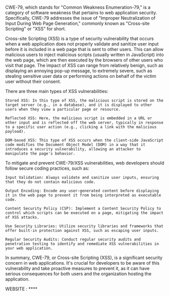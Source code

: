 CWE-79, which stands for "Common Weakness Enumeration-79," is a category of software weakness that pertains to web application security. Specifically, CWE-79 addresses the issue of "Improper Neutralization of Input During Web Page Generation," commonly known as "Cross-site Scripting" or "XSS" for short.

Cross-site Scripting (XSS) is a type of security vulnerability that occurs when a web application does not properly validate and sanitize user input before it is included in a web page that is sent to other users. This can allow malicious users to inject malicious scripts (usually written in JavaScript) into the web page, which are then executed by the browsers of other users who visit that page. The impact of XSS can range from relatively benign, such as displaying an annoying pop-up message, to extremely severe, such as stealing sensitive user data or performing actions on behalf of the victim user without their consent.

There are three main types of XSS vulnerabilities:

    Stored XSS: In this type of XSS, the malicious script is stored on the target server (e.g., in a database), and it is displayed to other users when they view a particular page or resource.

    Reflected XSS: Here, the malicious script is embedded in a URL or other input and is reflected off the web server, typically in response to a specific user action (e.g., clicking a link with the malicious payload).

    DOM-based XSS: This type of XSS occurs when the client-side JavaScript code modifies the Document Object Model (DOM) in a way that it introduces a security vulnerability, allowing an attacker to manipulate the page's behavior.

To mitigate and prevent CWE-79/XSS vulnerabilities, web developers should follow secure coding practices, such as:

    Input Validation: Always validate and sanitize user inputs, ensuring that they do not contain malicious code.

    Output Encoding: Encode any user-generated content before displaying it in the web page to prevent it from being interpreted as executable code.

    Content Security Policy (CSP): Implement a Content Security Policy to control which scripts can be executed on a page, mitigating the impact of XSS attacks.

    Use Security Libraries: Utilize security libraries and frameworks that offer built-in protection against XSS, such as escaping user inputs.

    Regular Security Audits: Conduct regular security audits and penetration testing to identify and remediate XSS vulnerabilities in your web application.

In summary, CWE-79, or Cross-site Scripting (XSS), is a significant security concern in web applications. It's crucial for developers to be aware of this vulnerability and take proactive measures to prevent it, as it can have serious consequences for both users and the organization hosting the application.





WEBSITE : ****
